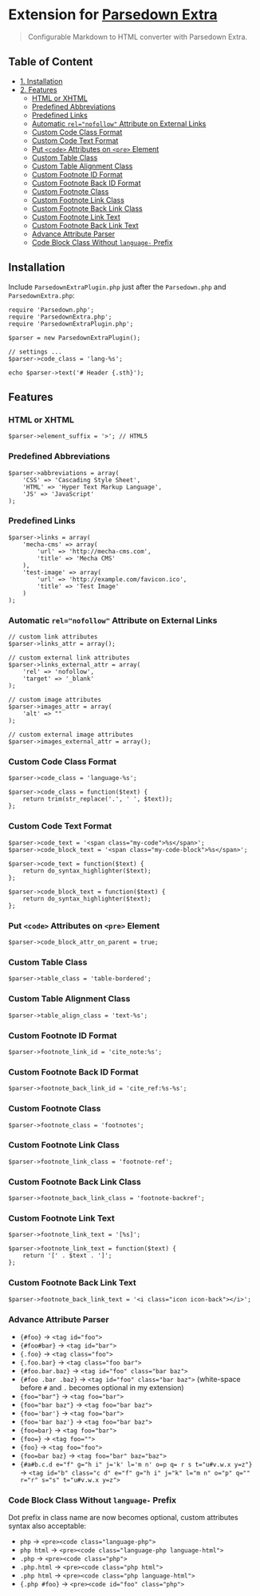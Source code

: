 Extension for [Parsedown Extra](https://github.com/erusev/parsedown-extra)
==========================================================================

> Configurable Markdown to HTML converter with Parsedown Extra.


Table of Content
----------------

- [1. Installation](#installation)
- [2. Features](#features)
  - [HTML or XHTML](#html-or-xhtml)
  - [Predefined Abbreviations](#predefined-links)
  - [Predefined Links](#predefined-links)
  - [Automatic `rel="nofollow"` Attribute on External Links](#automatic-relnofollow-attribute-on-external-links)
  - [Custom Code Class Format](#custom-code-class-format)
  - [Custom Code Text Format](#custom-code-text-format)
  - [Put `<code>` Attributes on `<pre>` Element](#put-code-attributes-on-pre-element)
  - [Custom Table Class](#custom-table-class)
  - [Custom Table Alignment Class](#custom-table-alignment-class)
  - [Custom Footnote ID Format](#custom-footnote-id-format)
  - [Custom Footnote Back ID Format](#custom-footnote-back-id-format)
  - [Custom Footnote Class](#custom-footnote-class)
  - [Custom Footnote Link Class](#custom-footnote-link-class)
  - [Custom Footnote Back Link Class](#custom-footnote-back-link-class)
  - [Custom Footnote Link Text](#custom-footnote-link-text)
  - [Custom Footnote Back Link Text](#custom-footnote-back-link-text)
  - [Advance Attribute Parser](#advance-attribute-parser)
  - [Code Block Class Without `language-` Prefix](#code-block-class-without-language--prefix)


Installation
------------

Include `ParsedownExtraPlugin.php` just after the `Parsedown.php` and `ParsedownExtra.php`:

~~~ .php
require 'Parsedown.php';
require 'ParsedownExtra.php';
require 'ParsedownExtraPlugin.php';

$parser = new ParsedownExtraPlugin();

// settings ...
$parser->code_class = 'lang-%s';

echo $parser->text('# Header {.sth}');
~~~


Features
--------

### HTML or XHTML

~~~ .php
$parser->element_suffix = '>'; // HTML5
~~~

### Predefined Abbreviations

~~~ .php
$parser->abbreviations = array(
    'CSS' => 'Cascading Style Sheet',
    'HTML' => 'Hyper Text Markup Language',
    'JS' => 'JavaScript'
);
~~~

### Predefined Links

~~~ .php
$parser->links = array(
    'mecha-cms' => array(
        'url' => 'http://mecha-cms.com',
        'title' => 'Mecha CMS'
    ),
    'test-image' => array(
        'url' => 'http://example.com/favicon.ico',
        'title' => 'Test Image'
    )
);
~~~

### Automatic `rel="nofollow"` Attribute on External Links

~~~ .php
// custom link attributes
$parser->links_attr = array();

// custom external link attributes
$parser->links_external_attr = array(
    'rel' => 'nofollow',
    'target' => '_blank'
);

// custom image attributes
$parser->images_attr = array(
    'alt' => ""
);

// custom external image attributes
$parser->images_external_attr = array();
~~~

### Custom Code Class Format

~~~ .php
$parser->code_class = 'language-%s';
~~~

~~~ .php
$parser->code_class = function($text) {
    return trim(str_replace('.', ' ', $text));
};
~~~

### Custom Code Text Format

~~~ .php
$parser->code_text = '<span class="my-code">%s</span>';
$parser->code_block_text = '<span class="my-code-block">%s</span>';
~~~

~~~ .php
$parser->code_text = function($text) {
    return do_syntax_highlighter($text);
};

$parser->code_block_text = function($text) {
    return do_syntax_highlighter($text);
};
~~~

### Put `<code>` Attributes on `<pre>` Element

~~~ .php
$parser->code_block_attr_on_parent = true;
~~~

### Custom Table Class

~~~ .php
$parser->table_class = 'table-bordered';
~~~

### Custom Table Alignment Class

~~~ .php
$parser->table_align_class = 'text-%s';
~~~

### Custom Footnote ID Format

~~~ .php
$parser->footnote_link_id = 'cite_note:%s';
~~~

### Custom Footnote Back ID Format

~~~ .php
$parser->footnote_back_link_id = 'cite_ref:%s-%s';
~~~

### Custom Footnote Class

~~~ .php
$parser->footnote_class = 'footnotes';
~~~

### Custom Footnote Link Class

~~~ .php
$parser->footnote_link_class = 'footnote-ref';
~~~

### Custom Footnote Back Link Class

~~~ .php
$parser->footnote_back_link_class = 'footnote-backref';
~~~

### Custom Footnote Link Text

~~~ .php
$parser->footnote_link_text = '[%s]';
~~~

~~~ .php
$parser->footnote_link_text = function($text) {
    return '[' . $text . ']';
};
~~~

### Custom Footnote Back Link Text

~~~ .php
$parser->footnote_back_link_text = '<i class="icon icon-back"></i>';
~~~

### Advance Attribute Parser

 - `{#foo}` → `<tag id="foo">`
 - `{#foo#bar}` → `<tag id="bar">`
 - `{.foo}` → `<tag class="foo">`
 - `{.foo.bar}` → `<tag class="foo bar">`
 - `{#foo.bar.baz}` → `<tag id="foo" class="bar baz">`
 - `{#foo .bar .baz}` → `<tag id="foo" class="bar baz">` (white-space before `#` and `.` becomes optional in my extension)
 - `{foo="bar"}` → `<tag foo="bar">`
 - `{foo="bar baz"}` → `<tag foo="bar baz">`
 - `{foo='bar'}` → `<tag foo="bar">`
 - `{foo='bar baz'}` → `<tag foo="bar baz">`
 - `{foo=bar}` → `<tag foo="bar">`
 - `{foo=}` → `<tag foo="">`
 - `{foo}` → `<tag foo="foo">`
 - `{foo=bar baz}` → `<tag foo="bar" baz="baz">`
 - `{#a#b.c.d e="f" g="h i" j='k' l='m n' o=p q= r s t="u#v.w.x y=z"}` → `<tag id="b" class="c d" e="f" g="h i" j="k" l="m n" o="p" q="" r="r" s="s" t="u#v.w.x y=z">`

### Code Block Class Without `language-` Prefix

Dot prefix in class name are now becomes optional, custom attributes syntax also acceptable:

 - `php` → `<pre><code class="language-php">`
 - `php html` → `<pre><code class="language-php language-html">`
 - `.php` → `<pre><code class="php">`
 - `.php.html` → `<pre><code class="php html">`
 - `.php html` → `<pre><code class="php language-html">`
 - `{.php #foo}` → `<pre><code id="foo" class="php">`